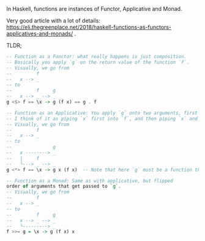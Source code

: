 In Haskell, functions are instances of Functor, Applicative and Monad.

Very good article with a lot of details: https://eli.thegreenplace.net/2018/haskell-functions-as-functors-applicatives-and-monads/ .

TLDR;
```hs
-- Function as a Functor: what really happens is just composition.
-- Basically you apply `g` on the return value of the function `f`.
-- Visually, we go from
--         f
--   x --> _
-- to
--         f     g
--   x --> _ --> _
g <$> f == \x -> g (f x) == g . f

-- Function as an Applicative: You apply `g` onto two arguments, first `x` and second `f x`.
-- I think of it as piping `x` first into `f`, and then piping `x` and `f x` into `g`. 
-- Visually, we go from
--         f
--   x --> _
-- to
--               g
--   x --------> _
--   |     f
--   └---> _ --> _
g <*> f == \x -> g x (f x)  -- Note that here `g` must be a function that takes at least two arguments.

-- Function as a Monad: Same as with applicative, but flipped
order of arguments that get passed to `g`.
-- Visually, we go from
--         f
--   x --> _
-- to
--         f     g
--   x --> _ --> _
--   └---------> _
f >>= g = \x -> g (f x) x
```
